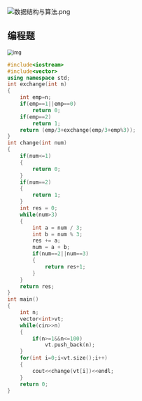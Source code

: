 

![数据结构与算法.png](https://cdn.acwing.com/media/article/image/2019/09/15/1833_253b16e8d7-%E6%95%B0%E6%8D%AE%E7%BB%93%E6%9E%84%E4%B8%8E%E7%AE%97%E6%B3%95.png)

## 编程题

<img src="https://img-blog.csdnimg.cn/20190515160958611.png?x-oss-process=image/watermark,type_ZmFuZ3poZW5naGVpdGk,shadow_10,text_aHR0cHM6Ly9ibG9nLmNzZG4ubmV0L2hvd2UxMjMz,size_16,color_FFFFFF,t_70" alt="img" style="zoom:80%;" />



```cpp
#include<iostream>
#include<vector>
using namespace std;
int exchange(int n)
{
    int emp=n;
    if(emp==1||emp==0)
        return 0;
    if(emp==2)
        return 1;
    return (emp/3+exchange(emp/3+emp%3));
}
int change(int num)
{
    if(num<=1)
    {
        return 0;
    }
    if(num==2)
    {
        return 1;
    }
    int res = 0;
    while(num>3)
    {
        int a = num / 3;
        int b = num % 3;
        res += a;
        num = a + b;
        if(num==2||num==3)
        {
            return res+1;
        }
    }
    return res;
}
int main()
{
    int n;
    vector<int>vt;
    while(cin>>n)
    {
        if(n>=1&&n<=100)
            vt.push_back(n);
    }
    for(int i=0;i<vt.size();i++)
    {
        cout<<change(vt[i])<<endl;
    }
    return 0;
}
```

